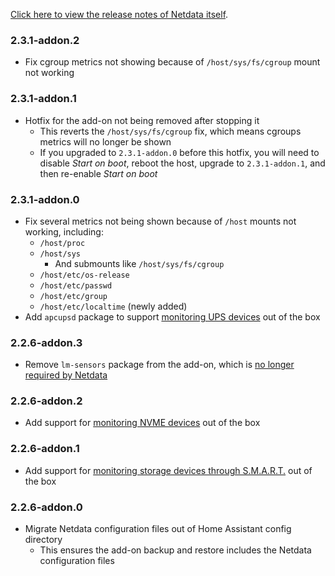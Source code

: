 <!-- https://developers.home-assistant.io/docs/add-ons/presentation#keeping-a-changelog -->

[Click here to view the release notes of Netdata itself](https://github.com/netdata/netdata/releases).

### 2.3.1-addon.2

- Fix cgroup metrics not showing because of `/host/sys/fs/cgroup` mount not working

### 2.3.1-addon.1

- Hotfix for the add-on not being removed after stopping it
  - This reverts the `/host/sys/fs/cgroup` fix, which means cgroups metrics will no longer be shown
  - If you upgraded to `2.3.1-addon.0` before this hotfix, you will need to disable _Start on boot_, reboot the host, upgrade to `2.3.1-addon.1`, and then re-enable _Start on boot_

### 2.3.1-addon.0

- Fix several metrics not being shown because of `/host` mounts not working, including:
  - `/host/proc`
  - `/host/sys`
    - And submounts like `/host/sys/fs/cgroup`
  - `/host/etc/os-release`
  - `/host/etc/passwd`
  - `/host/etc/group`
  - `/host/etc/localtime` (newly added)
- Add `apcupsd` package to support [monitoring UPS devices](https://learn.netdata.cloud/docs/collecting-metrics/ups/apc-ups) out of the box

### 2.2.6-addon.3

- Remove `lm-sensors` package from the add-on, which is [no longer required by Netdata](https://community.netdata.cloud/t/temperature-on-raspberryi-pi-lm-sensors-deprecated/5910)

### 2.2.6-addon.2

- Add support for [monitoring NVME devices](https://learn.netdata.cloud/docs/collecting-metrics/storage,-mount-points-and-filesystems/nvme-devices) out of the box

### 2.2.6-addon.1

- Add support for [monitoring storage devices through S.M.A.R.T.](https://learn.netdata.cloud/docs/collecting-metrics/hardware-devices-and-sensors/s.m.a.r.t.) out of the box

### 2.2.6-addon.0

- Migrate Netdata configuration files out of Home Assistant config directory
  - This ensures the add-on backup and restore includes the Netdata configuration files
